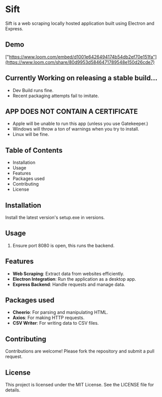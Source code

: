 # Sift

Sift is a web scraping locally hosted application built using Electron and Express.

## Demo
["https://www.loom.com/embed/d1001e6426494174b54db2ef70e151fa"](https://www.loom.com/share/80d9953d5846471789548e150d26cde7)


## Currently Working on releasing a stable build...
- Dev Build runs fine.
- Recent packaging attempts fail to imitate.
  
## APP DOES NOT CONTAIN A CERTIFICATE
- Apple will be unable to run this app (unless you use Gatekeeper.)
- Windows will throw a ton of warnings when you try to install.
- Linux will be fine.
  
## Table of Contents
- Installation
- Usage
- Features
- Packages used
- Contributing
- License

## Installation
Install the latest version's setup.exe in versions.

## Usage
1. Ensure port 8080 is open, this runs the backend.

## Features

- **Web Scraping**: Extract data from websites efficiently.
- **Electron Integration**: Run the application as a desktop app.
- **Express Backend**: Handle requests and manage data.

## Packages used

- **Cheerio**: For parsing and manipulating HTML.
- **Axios**: For making HTTP requests.
- **CSV Writer**: For writing data to CSV files.

## Contributing

Contributions are welcome! Please fork the repository and submit a pull request.

## License

This project is licensed under the MIT License. See the LICENSE file for details.
